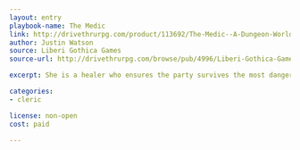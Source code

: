 ```yaml
---
layout: entry
playbook-name: The Medic
link: http://drivethrurpg.com/product/113692/The-Medic--A-Dungeon-World-Playbook
author: Justin Watson
source: Liberi Gothica Games
source-url: http://drivethrurpg.com/browse/pub/4996/Liberi-Gothica-Games

excerpt: She is a healer who ensures the party survives the most dangerous of circumstances.

categories:
- cleric

license: non-open
cost: paid

---
```

